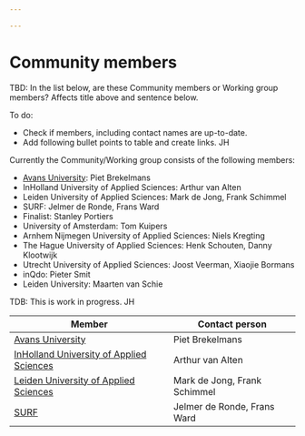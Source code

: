 ```yaml
---

---
```

# Community members

TBD: In the list below, are these Community members or Working group members? Affects title above and sentence below.

To do:
* Check if members, including contact names are up-to-date.
* Add following bullet points to table and create links. JH



Currently the Community/Working group consists of the following members:

* [Avans University](https://www.avans.nl/international): Piet Brekelmans
* InHolland University of Applied Sciences: Arthur van Alten
* Leiden University of Applied Sciences: Mark de Jong, Frank Schimmel
* SURF: Jelmer de Ronde, Frans Ward
* Finalist: Stanley Portiers
* University of Amsterdam: Tom Kuipers
* Arnhem Nijmegen University of Applied Sciences: Niels Kregting
* The Hague University of Applied Sciences: Henk Schouten, Danny Klootwijk
* Utrecht University of Applied Sciences: Joost Veerman, Xiaojie Bormans
* inQdo: Pieter Smit
* Leiden University: Maarten van Schie

TDB: This is work in progress. JH

| Member | Contact person |
| --- | --- |
| [Avans University](https://www.avans.nl/international) | Piet Brekelmans |
| [InHolland University of Applied Sciences](https://www.inholland.nl/INHOLLANDCOM) | Arthur van Alten |
| [Leiden University of Applied Sciences](https://www.hsleiden.nl/) | Mark de Jong, Frank Schimmel |
| [SURF](https://www.surf.nl/) | Jelmer de Ronde, Frans Ward |